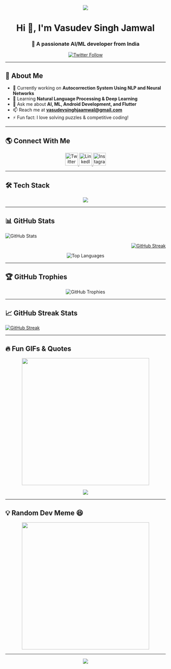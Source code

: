 <p align="center">
  <img src="https://github.com/Anmol-Baranwal/Cool-GIFs-For-GitHub/assets/74038190/d48893bd-0757-481c-8d7e-ba3e163feae7" />
</p>

<h1 align="center">Hi 👋, I'm Vasudev Singh Jamwal</h1>
<h3 align="center">🚀 A passionate AI/ML developer from India</h3>

<p align="center">
  <a href="https://twitter.com/vasudevsinghh" target="_blank">
    <img src="https://img.shields.io/twitter/follow/vasudevsinghh?logo=twitter&style=for-the-badge" alt="Twitter Follow" />
  </a>
</p>

---


## 🚀 About Me
- 🔭 Currently working on **Autocorrection System Using NLP and Neural Networks**  
- 🌱 Learning **Natural Language Processing & Deep Learning**  
- 💬 Ask me about **AI, ML, Android Development, and Flutter**  
- 📫 Reach me at **vasudevsinghjaamwal@gmail.com**  
- ⚡ Fun fact: I love solving puzzles & competitive coding!  

---

## 🌎 Connect With Me
<p align="center">
  <a href="https://twitter.com/vasudevsinghh" target="_blank">
    <img src="https://raw.githubusercontent.com/rahuldkjain/github-profile-readme-generator/master/src/images/icons/Social/twitter.svg" alt="Twitter" height="40" width="40" />
  </a>
  <a href="https://linkedin.com/in/vasudev-singh-jamwal" target="_blank">
    <img src="https://raw.githubusercontent.com/rahuldkjain/github-profile-readme-generator/master/src/images/icons/Social/linked-in-alt.svg" alt="LinkedIn" height="40" width="40" />
  </a>
  <a href="https://instagram.com/rajput.vasudevv" target="_blank">
    <img src="https://raw.githubusercontent.com/rahuldkjain/github-profile-readme-generator/master/src/images/icons/Social/instagram.svg" alt="Instagram" height="40" width="40" />
  </a>
</p>

---

## 🛠️ Tech Stack
<p align="center">
  <img src="https://skillicons.dev/icons?i=python,tensorflow,pytorch,java,c,cpp,html,css,js,react,flutter,androidstudio,mysql,postgresql,git,linux,aws,gcp" />
</p>

---

## 📊 GitHub Stats
<p align="left">
  <img src="https://github-readme-stats.vercel.app/api?username=dev-vasu&show_icons=true&theme=radical" alt="GitHub Stats" />
</p>
<p align="right">
  <a href="https://git.io/streak-stats"><img src="https://github-readme-streak-stats.herokuapp.com?user=dev-vasu&theme=android-dark" alt="GitHub Streak" /></a>
</p>


<p align="center">
  <img src="https://github-readme-stats.vercel.app/api/top-langs?username=dev-vasu&show_icons=true&theme=tokyonight&layout=compact" alt="Top Languages" />
</p>

---

## 🏆 GitHub Trophies
<p align="center">
  <img src="https://github-profile-trophy.vercel.app/?username=dev-vasu&theme=onedark" alt="GitHub Trophies" />
</p>

---

## 📈 GitHub Streak Stats
[![GitHub Streak](https://github-readme-streak-stats.herokuapp.com?user=dev-vasu&theme=android-dark)](https://git.io/streak-stats)

---

## 🔥 Fun GIFs & Quotes
<p align="center">
  <img src="https://media.giphy.com/media/836HiJc7pgzy8iNXCn/giphy.gif" width="400px" />
</p>

<p align="center">
  <img src="https://quotes-github-readme.vercel.app/api?type=horizontal&theme=radical" />
</p>

---

## 💡 Random Dev Meme 😆
<p align="center">
  <img src="https://meme-api.com/gimme/programminghumor" width="400px" />
</p>

---



<p align="center">
  <img src="https://capsule-render.vercel.app/api?type=waving&color=gradient&height=60&section=footer"/>
</p>
